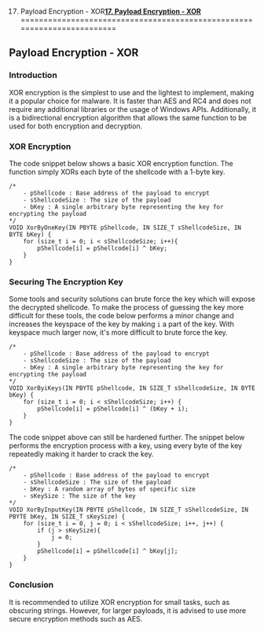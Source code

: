 17. Payload Encryption - XOR[**17. Payload Encryption - XOR**](https://maldevacademy.com/modules/17)
========================================================================

**Payload Encryption - XOR**
----------------------------

### **Introduction**

XOR encryption is the simplest to use and the lightest to implement, making it a popular choice for malware. It is faster than AES and RC4 and does not require any additional libraries or the usage of Windows APIs. Additionally, it is a bidirectional encryption algorithm that allows the same function to be used for both encryption and decryption.

### **XOR Encryption**

The code snippet below shows a basic XOR encryption function. The function simply XORs each byte of the shellcode with a 1-byte key.


```
/*
	- pShellcode : Base address of the payload to encrypt
	- sShellcodeSize : The size of the payload
	- bKey : A single arbitrary byte representing the key for encrypting the payload
*/
VOID XorByOneKey(IN PBYTE pShellcode, IN SIZE_T sShellcodeSize, IN BYTE bKey) {
	for (size_t i = 0; i < sShellcodeSize; i++){
		pShellcode[i] = pShellcode[i] ^ bKey;
	}
}

```
### **Securing The Encryption Key**

Some tools and security solutions can brute force the key which will expose the decrypted shellcode. To make the process of guessing the key more difficult for these tools, the code below performs a minor change and increases the keyspace of the key by making `i` a part of the key. With keyspace much larger now, it's more difficult to brute force the key.


```
/*
	- pShellcode : Base address of the payload to encrypt
	- sShellcodeSize : The size of the payload
	- bKey : A single arbitrary byte representing the key for encrypting the payload
*/
VOID XorByiKeys(IN PBYTE pShellcode, IN SIZE_T sShellcodeSize, IN BYTE bKey) {
	for (size_t i = 0; i < sShellcodeSize; i++) {
		pShellcode[i] = pShellcode[i] ^ (bKey + i);
	}
}

```
The code snippet above can still be hardened further. The snippet below performs the encryption process with a key, using every byte of the key repeatedly making it harder to crack the key.


```
/*
	- pShellcode : Base address of the payload to encrypt
	- sShellcodeSize : The size of the payload
	- bKey : A random array of bytes of specific size
	- sKeySize : The size of the key
*/
VOID XorByInputKey(IN PBYTE pShellcode, IN SIZE_T sShellcodeSize, IN PBYTE bKey, IN SIZE_T sKeySize) {
	for (size_t i = 0, j = 0; i < sShellcodeSize; i++, j++) {
		if (j > sKeySize){
			j = 0;
		}
		pShellcode[i] = pShellcode[i] ^ bKey[j];
	}
}

```
### **Conclusion**

It is recommended to utilize XOR encryption for small tasks, such as obscuring strings. However, for larger payloads, it is advised to use more secure encryption methods such as AES.

